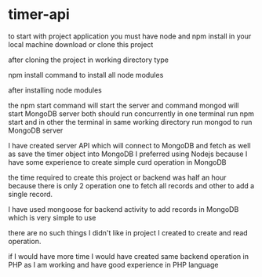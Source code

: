 # timer-api

to start with project application you must have node and npm install in your local machine 
download or clone this project 

after cloning the project in working directory type 

npm install command to install all node modules 

after installing node modules 

the npm start command will start the server and 
command mongod will start MongoDB server both should run concurrently in one terminal run npm start and in other 
the terminal in same working directory run mongod to run MongoDB server

I have created server API which will connect to MongoDB and fetch as well as save the timer object into MongoDB
I preferred using Nodejs because I have some experience to create simple curd operation in MongoDB

the time required to create this project or backend was half an hour because there is only 2 operation one
to fetch all records and other to add a single record. 

I have used mongoose for backend activity to add records in MongoDB which is very simple to use 

there are no such things I didn't like in project I created to create and read operation. 

if I would have more time I would have created same backend operation in PHP as I am working and have good experience in PHP
language 
